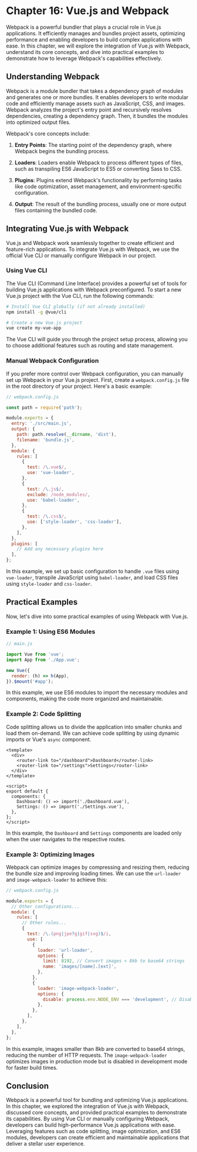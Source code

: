 # Chapter 16: Vue.js and Webpack

Webpack is a powerful bundler that plays a crucial role in Vue.js applications. It efficiently manages and bundles project assets, optimizing performance and enabling developers to build complex applications with ease. In this chapter, we will explore the integration of Vue.js with Webpack, understand its core concepts, and dive into practical examples to demonstrate how to leverage Webpack's capabilities effectively.

## Understanding Webpack

Webpack is a module bundler that takes a dependency graph of modules and generates one or more bundles. It enables developers to write modular code and efficiently manage assets such as JavaScript, CSS, and images. Webpack analyzes the project's entry point and recursively resolves dependencies, creating a dependency graph. Then, it bundles the modules into optimized output files.

Webpack's core concepts include:

1. **Entry Points**: The starting point of the dependency graph, where Webpack begins the bundling process.

2. **Loaders**: Loaders enable Webpack to process different types of files, such as transpiling ES6 JavaScript to ES5 or converting Sass to CSS.

3. **Plugins**: Plugins extend Webpack's functionality by performing tasks like code optimization, asset management, and environment-specific configuration.

4. **Output**: The result of the bundling process, usually one or more output files containing the bundled code.

## Integrating Vue.js with Webpack

Vue.js and Webpack work seamlessly together to create efficient and feature-rich applications. To integrate Vue.js with Webpack, we use the official Vue CLI or manually configure Webpack in our project.

### Using Vue CLI

The Vue CLI (Command Line Interface) provides a powerful set of tools for building Vue.js applications with Webpack preconfigured. To start a new Vue.js project with the Vue CLI, run the following commands:

```bash
# Install Vue CLI globally (if not already installed)
npm install -g @vue/cli

# Create a new Vue.js project
vue create my-vue-app
```

The Vue CLI will guide you through the project setup process, allowing you to choose additional features such as routing and state management.

### Manual Webpack Configuration

If you prefer more control over Webpack configuration, you can manually set up Webpack in your Vue.js project. First, create a `webpack.config.js` file in the root directory of your project. Here's a basic example:

```js
// webpack.config.js

const path = require('path');

module.exports = {
  entry: './src/main.js',
  output: {
    path: path.resolve(__dirname, 'dist'),
    filename: 'bundle.js',
  },
  module: {
    rules: [
      {
        test: /\.vue$/,
        use: 'vue-loader',
      },
      {
        test: /\.js$/,
        exclude: /node_modules/,
        use: 'babel-loader',
      },
      {
        test: /\.css$/,
        use: ['style-loader', 'css-loader'],
      },
    ],
  },
  plugins: [
    // Add any necessary plugins here
  ],
};
```

In this example, we set up basic configuration to handle `.vue` files using `vue-loader`, transpile JavaScript using `babel-loader`, and load CSS files using `style-loader` and `css-loader`.

## Practical Examples

Now, let's dive into some practical examples of using Webpack with Vue.js.

### Example 1: Using ES6 Modules

```js
// main.js

import Vue from 'vue';
import App from './App.vue';

new Vue({
  render: (h) => h(App),
}).$mount('#app');
```

In this example, we use ES6 modules to import the necessary modules and components, making the code more organized and maintainable.

### Example 2: Code Splitting

Code splitting allows us to divide the application into smaller chunks and load them on-demand. We can achieve code splitting by using dynamic imports or Vue's `async` component.

```vue
<template>
  <div>
    <router-link to="/dashboard">Dashboard</router-link>
    <router-link to="/settings">Settings</router-link>
  </div>
</template>

<script>
export default {
  components: {
    Dashboard: () => import('./Dashboard.vue'),
    Settings: () => import('./Settings.vue'),
  },
};
</script>
```

In this example, the `Dashboard` and `Settings` components are loaded only when the user navigates to the respective routes.

### Example 3: Optimizing Images

Webpack can optimize images by compressing and resizing them, reducing the bundle size and improving loading times. We can use the `url-loader` and `image-webpack-loader` to achieve this:

```js
// webpack.config.js

module.exports = {
  // Other configurations...
  module: {
    rules: [
      // Other rules...
      {
        test: /\.(png|jpe?g|gif|svg)$/i,
        use: [
          {
            loader: 'url-loader',
            options: {
              limit: 8192, // Convert images < 8kb to base64 strings
              name: 'images/[name].[ext]',
            },
          },
          {
            loader: 'image-webpack-loader',
            options: {
              disable: process.env.NODE_ENV === 'development', // Disable image optimization in development mode
            },
          },
        ],
      },
    ],
  },
};
```

In this example, images smaller than 8kb are converted to base64 strings, reducing the number of HTTP requests. The `image-webpack-loader` optimizes images in production mode but is disabled in development mode for faster build times.

## Conclusion

Webpack is a powerful tool for bundling and optimizing Vue.js applications. In this chapter, we explored the integration of Vue.js with Webpack, discussed core concepts, and provided practical examples to demonstrate its capabilities. By using Vue CLI or manually configuring Webpack, developers can build high-performance Vue.js applications with ease. Leveraging features such as code splitting, image optimization, and ES6 modules, developers can create efficient and maintainable applications that deliver a stellar user experience.